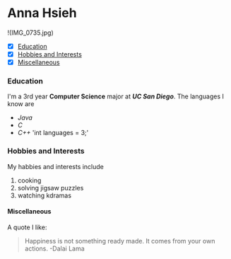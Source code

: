 # Anna Hsieh
!(IMG_0735.jpg)
- [x] [Education](https://github.com/annahsieh/PagesProject/blob/markdown/index.md#education)
- [x] [Hobbies and Interests](https://github.com/annahsieh/PagesProject/blob/markdown/index.md#hobbies-and-interests)
- [x] [Miscellaneous](https://github.com/annahsieh/PagesProject/blob/markdown/index.md#miscellaneous)
### Education
I'm a 3rd year **Computer Science** major at ***UC San Diego***. 
The languages I know are 
- *Java*
- *C*
- *C++*
'int languages = 3;'
### Hobbies and Interests
My habbies and interests include
1. cooking
2. solving jigsaw puzzles
3. watching kdramas
#### Miscellaneous
A quote I like:
> Happiness is not something ready made. It comes from your own actions. -Dalai Lama
